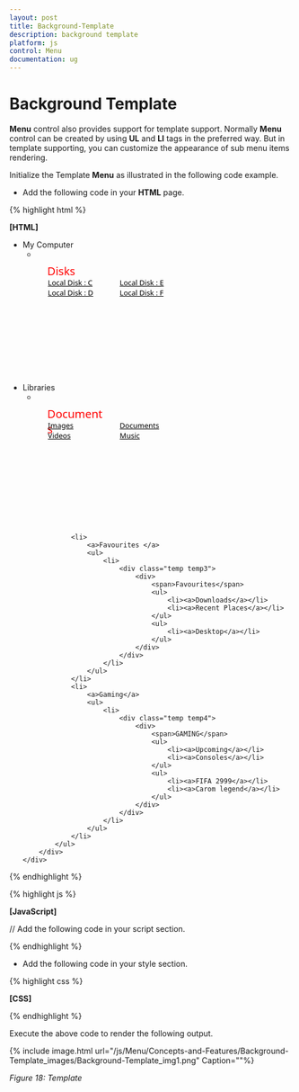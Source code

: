 ```yaml
---
layout: post
title: Background-Template
description: background template
platform: js
control: Menu
documentation: ug
---
```


# Background Template

**Menu** control also provides support for template support. Normally **Menu** control can be created by using **UL** and **LI** tags in the preferred way. But in template supporting, you can customize the appearance of sub menu items rendering. 

Initialize the Template **Menu** as illustrated in the following code example. 

* Add the following code in your **HTML** page.

{% highlight html %}

**[HTML]**

<div class="content-container-fluid">
    <div class="row">
        <div class="cols-sample-area">
            <ul id="template">
                <li>
                    <a>My Computer</a>
                    <ul>
                        <li>
                            <div class="temp temp1">
                                <span>Disks</span>
                                <ul>
                                    <li><a>Local Disk : C</a></li>
                                    <li><a>Local Disk : D</a></li>
                                </ul>
                                <ul>
                                    <li><a>Local Disk : E</a></li>
                                    <li><a>Local Disk : F</a></li>
                                </ul>
                            </div>
                        </li>
                    </ul>
                </li>
                <li>
                    <a>Libraries</a>
                    <ul>
                        <li>
                            <div class=" temp temp2">
                                <div>
                                    <span>Documents</span>
                                    <ul>
                                        <li><a>Images</a></li>
                                        <li><a>Videos</a></li>
                                    </ul>
                                    <ul>
                                        <li><a>Documents</a></li>
                                        <li><a>Music</a></li>
                                    </ul>
                                </div>
                            </div>
                        </li>
                    </ul>
                </li>

                <li>
                    <a>Favourites </a>
                    <ul>
                        <li>
                            <div class="temp temp3">
                                <div>
                                    <span>Favourites</span>
                                    <ul>
                                        <li><a>Downloads</a></li>
                                        <li><a>Recent Places</a></li>
                                    </ul>
                                    <ul>
                                        <li><a>Desktop</a></li>
                                    </ul>
                                </div>
                            </div>
                        </li>
                    </ul>
                </li>
                <li>
                    <a>Gaming</a>
                    <ul>
                        <li>
                            <div class="temp temp4">
                                <div>
                                    <span>GAMING</span>
                                    <ul>
                                        <li><a>Upcoming</a></li>
                                        <li><a>Consoles</a></li>
                                    </ul>
                                    <ul>
                                        <li><a>FIFA 2999</a></li>
                                        <li><a>Carom legend</a></li>
                                    </ul>
                                </div>
                            </div>
                        </li>
                    </ul>
                </li>
            </ul>
        </div>
    </div>
</div>

{% endhighlight %}

{% highlight js %}

**[JavaScript]**

// Add the following code in your script section.

 <script type="text/javascript">
    jQuery(function ($) {
        $("#template").ejMenu();
    });
</script>

{% endhighlight %}



* Add the following code in your style section.

{% highlight css %}

**[CSS]**

<style type="text/css">
    .temp {
        height: 237px;
        width: 375px;
        font-family: segoe UI;
        cursor: default;
        background-size: 100% 100%;
    }

        .temp span {
            color: red;
            float: left;
            font-size: 20px;
            left: 20px;
            position: relative;
            top: 25px;
            width: 100px;
        }

        .temp ul {
            float: left;
            font-size: 14px;
            left: -79px;
            list-style-type: none;
            margin: 0;
            padding: 0;
            position: relative;
            top: 50px;
            width: 128px;
        }

            .temp ul li {
                font-size: 13px;
            }

                .temp ul li a {
                    text-decoration: underline;
                    cursor: pointer;
                    color: #000;
                }

    .temp1 {
        background-image: url("1.jpg");
    }

    .temp2 {
        background-image: url("2.jpg");
    }

    .temp3 {
        background-image: url("3.jpg");
    }

    .temp4 {
        background-image: url("4.jpg");
    }

    .e-menu.e-horizontal li > ul, .e-menu.e-horizontal li > ul > li:hover {
        background-color: #fff;
    }

    .e-menu.e-horizontal > li > ul:after {
        border-color: transparent transparent #fff;
    }
</style>


{% endhighlight %}



Execute the above code to render the following output.                       

{% include image.html url="/js/Menu/Concepts-and-Features/Background-Template_images/Background-Template_img1.png" Caption=""%}

_Figure 18: Template_

